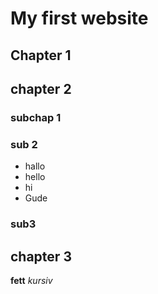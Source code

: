 # My first website

## Chapter 1

## chapter 2

### subchap 1

### sub 2

- hallo
- hello
- hi
- Gude

### sub3

## chapter 3

**fett**
*kursiv*
